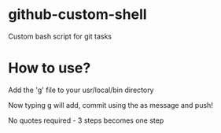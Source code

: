 # github-custom-shell
Custom bash script for git tasks

# How to use?
Add the 'g' file to your usr/local/bin directory

Now typing g <args> will add, commit using the <args> as message and push!

No quotes required - 3 steps becomes one step
